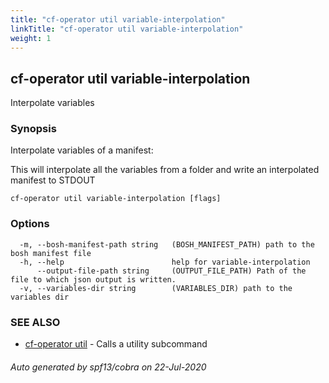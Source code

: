 ```yaml
---
title: "cf-operator util variable-interpolation"
linkTitle: "cf-operator util variable-interpolation"
weight: 1
---
```

## cf-operator util variable-interpolation

Interpolate variables

### Synopsis

Interpolate variables of a manifest:

This will interpolate all the variables from a folder and write an
interpolated manifest to STDOUT


```
cf-operator util variable-interpolation [flags]
```

### Options

```
  -m, --bosh-manifest-path string   (BOSH_MANIFEST_PATH) path to the bosh manifest file
  -h, --help                        help for variable-interpolation
      --output-file-path string     (OUTPUT_FILE_PATH) Path of the file to which json output is written.
  -v, --variables-dir string        (VARIABLES_DIR) path to the variables dir
```

### SEE ALSO

* [cf-operator util](../cf-operator_util)	 - Calls a utility subcommand

###### Auto generated by spf13/cobra on 22-Jul-2020
